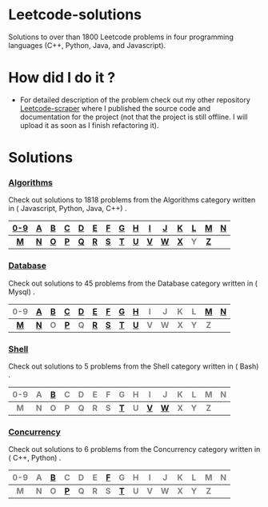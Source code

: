 # Leetcode-solutions
Solutions to over than 1800 Leetcode problems in four programming languages (C++, Python, Java, and Javascript).
# How did I do it ? #
  - For detailed description of the problem check out my other repository [Leetcode-scraper](https://github.com/AnasImloul/Leetcode-solutions/) where I published the source code and documentation for the project (not that the project is still offline. I will upload it as soon as I finish refactoring it).
# Solutions
### [Algorithms](https://github.com/AnasImloul/Leetcode-solutions/tree/main/algorithms/#algorithms-solutions) ###
Check out solutions to 1818 problems from the Algorithms category written in ( Javascript, Python, Java, C++) .

|[0-9](https://github.com/AnasImloul/Leetcode-solutions/tree/main/algorithms/0-9/#algorithms-solutions)|[A](https://github.com/AnasImloul/Leetcode-solutions/tree/main/algorithms/A/#algorithms-solutions)|[B](https://github.com/AnasImloul/Leetcode-solutions/tree/main/algorithms/B/#algorithms-solutions)|[C](https://github.com/AnasImloul/Leetcode-solutions/tree/main/algorithms/C/#algorithms-solutions)|[D](https://github.com/AnasImloul/Leetcode-solutions/tree/main/algorithms/D/#algorithms-solutions)|[E](https://github.com/AnasImloul/Leetcode-solutions/tree/main/algorithms/E/#algorithms-solutions)|[F](https://github.com/AnasImloul/Leetcode-solutions/tree/main/algorithms/F/#algorithms-solutions)|[G](https://github.com/AnasImloul/Leetcode-solutions/tree/main/algorithms/G/#algorithms-solutions)|[H](https://github.com/AnasImloul/Leetcode-solutions/tree/main/algorithms/H/#algorithms-solutions)|[I](https://github.com/AnasImloul/Leetcode-solutions/tree/main/algorithms/I/#algorithms-solutions)|[J](https://github.com/AnasImloul/Leetcode-solutions/tree/main/algorithms/J/#algorithms-solutions)|[K](https://github.com/AnasImloul/Leetcode-solutions/tree/main/algorithms/K/#algorithms-solutions)|[L](https://github.com/AnasImloul/Leetcode-solutions/tree/main/algorithms/L/#algorithms-solutions)|[M](https://github.com/AnasImloul/Leetcode-solutions/tree/main/algorithms/M/#algorithms-solutions)|[N](https://github.com/AnasImloul/Leetcode-solutions/tree/main/algorithms/N/#algorithms-solutions)|
|:----------------------------------------------------------------------------------------------------:|:------------------------------------------------------------------------------------------------:|:------------------------------------------------------------------------------------------------:|:------------------------------------------------------------------------------------------------:|:------------------------------------------------------------------------------------------------:|:------------------------------------------------------------------------------------------------:|:------------------------------------------------------------------------------------------------:|:------------------------------------------------------------------------------------------------:|:------------------------------------------------------------------------------------------------:|:------------------------------------------------------------------------------------------------:|:------------------------------------------------------------------------------------------------:|:------------------------------------------------------------------------------------------------:|:------------------------------------------------------------------------------------------------:|:------------------------------------------------------------------------------------------------:|:------------------------------------------------------------------------------------------------:|
|**[M](https://github.com/AnasImloul/Leetcode-solutions/tree/main/algorithms/M/#algorithms-solutions)**|**[N](https://github.com/AnasImloul/Leetcode-solutions/tree/main/algorithms/N/#algorithms-solutions)**|**[O](https://github.com/AnasImloul/Leetcode-solutions/tree/main/algorithms/O/#algorithms-solutions)**|**[P](https://github.com/AnasImloul/Leetcode-solutions/tree/main/algorithms/P/#algorithms-solutions)**|**[Q](https://github.com/AnasImloul/Leetcode-solutions/tree/main/algorithms/Q/#algorithms-solutions)**|**[R](https://github.com/AnasImloul/Leetcode-solutions/tree/main/algorithms/R/#algorithms-solutions)**|**[S](https://github.com/AnasImloul/Leetcode-solutions/tree/main/algorithms/S/#algorithms-solutions)**|**[T](https://github.com/AnasImloul/Leetcode-solutions/tree/main/algorithms/T/#algorithms-solutions)**|**[U](https://github.com/AnasImloul/Leetcode-solutions/tree/main/algorithms/U/#algorithms-solutions)**|**[V](https://github.com/AnasImloul/Leetcode-solutions/tree/main/algorithms/V/#algorithms-solutions)**|**[W](https://github.com/AnasImloul/Leetcode-solutions/tree/main/algorithms/W/#algorithms-solutions)**|**[X](https://github.com/AnasImloul/Leetcode-solutions/tree/main/algorithms/X/#algorithms-solutions)**|**<span style='color:grey'>  Y  </span>**|**[Z](https://github.com/AnasImloul/Leetcode-solutions/tree/main/algorithms/Z/#algorithms-solutions)**|
### [Database](https://github.com/AnasImloul/Leetcode-solutions/tree/main/database/#database-solutions) ###
Check out solutions to 45 problems from the Database category written in ( Mysql) .

|<span style='color:grey'>  0-9 </span>|[A](https://github.com/AnasImloul/Leetcode-solutions/tree/main/database/A/#database-solutions)|[B](https://github.com/AnasImloul/Leetcode-solutions/tree/main/database/B/#database-solutions)|[C](https://github.com/AnasImloul/Leetcode-solutions/tree/main/database/C/#database-solutions)|[D](https://github.com/AnasImloul/Leetcode-solutions/tree/main/database/D/#database-solutions)|[E](https://github.com/AnasImloul/Leetcode-solutions/tree/main/database/E/#database-solutions)|[F](https://github.com/AnasImloul/Leetcode-solutions/tree/main/database/F/#database-solutions)|[G](https://github.com/AnasImloul/Leetcode-solutions/tree/main/database/G/#database-solutions)|[H](https://github.com/AnasImloul/Leetcode-solutions/tree/main/database/H/#database-solutions)|<span style='color:grey'>  I </span>|<span style='color:grey'>  J </span>|<span style='color:grey'>  K </span>|<span style='color:grey'>  L </span>|[M](https://github.com/AnasImloul/Leetcode-solutions/tree/main/database/M/#database-solutions)|[N](https://github.com/AnasImloul/Leetcode-solutions/tree/main/database/N/#database-solutions)|
|:------------------------------------:|:--------------------------------------------------------------------------------------------:|:--------------------------------------------------------------------------------------------:|:--------------------------------------------------------------------------------------------:|:--------------------------------------------------------------------------------------------:|:--------------------------------------------------------------------------------------------:|:--------------------------------------------------------------------------------------------:|:--------------------------------------------------------------------------------------------:|:--------------------------------------------------------------------------------------------:|:----------------------------------:|:----------------------------------:|:----------------------------------:|:----------------------------------:|:--------------------------------------------------------------------------------------------:|:--------------------------------------------------------------------------------------------:|
|**[M](https://github.com/AnasImloul/Leetcode-solutions/tree/main/database/M/#database-solutions)**|**[N](https://github.com/AnasImloul/Leetcode-solutions/tree/main/database/N/#database-solutions)**|**<span style='color:grey'>  O  </span>**|**[P](https://github.com/AnasImloul/Leetcode-solutions/tree/main/database/P/#database-solutions)**|**<span style='color:grey'>  Q  </span>**|**[R](https://github.com/AnasImloul/Leetcode-solutions/tree/main/database/R/#database-solutions)**|**[S](https://github.com/AnasImloul/Leetcode-solutions/tree/main/database/S/#database-solutions)**|**[T](https://github.com/AnasImloul/Leetcode-solutions/tree/main/database/T/#database-solutions)**|**[U](https://github.com/AnasImloul/Leetcode-solutions/tree/main/database/U/#database-solutions)**|**<span style='color:grey'>  V  </span>**|**<span style='color:grey'>  W  </span>**|**<span style='color:grey'>  X  </span>**|**<span style='color:grey'>  Y  </span>**|**<span style='color:grey'>  Z  </span>**|
### [Shell](https://github.com/AnasImloul/Leetcode-solutions/tree/main/shell/#shell-solutions) ###
Check out solutions to 5 problems from the Shell category written in ( Bash) .

|<span style='color:grey'>  0-9 </span>|<span style='color:grey'>  A </span>|[B](https://github.com/AnasImloul/Leetcode-solutions/tree/main/shell/B/#shell-solutions)|<span style='color:grey'>  C </span>|<span style='color:grey'>  D </span>|<span style='color:grey'>  E </span>|<span style='color:grey'>  F </span>|<span style='color:grey'>  G </span>|<span style='color:grey'>  H </span>|<span style='color:grey'>  I </span>|<span style='color:grey'>  J </span>|<span style='color:grey'>  K </span>|<span style='color:grey'>  L </span>|<span style='color:grey'>  M </span>|<span style='color:grey'>  N </span>|
|:------------------------------------:|:----------------------------------:|:--------------------------------------------------------------------------------------:|:----------------------------------:|:----------------------------------:|:----------------------------------:|:----------------------------------:|:----------------------------------:|:----------------------------------:|:----------------------------------:|:----------------------------------:|:----------------------------------:|:----------------------------------:|:----------------------------------:|:----------------------------------:|
|**<span style='color:grey'>  M  </span>**|**<span style='color:grey'>  N  </span>**|**<span style='color:grey'>  O  </span>**|**<span style='color:grey'>  P  </span>**|**<span style='color:grey'>  Q  </span>**|**<span style='color:grey'>  R  </span>**|**<span style='color:grey'>  S  </span>**|**[T](https://github.com/AnasImloul/Leetcode-solutions/tree/main/shell/T/#shell-solutions)**|**<span style='color:grey'>  U  </span>**|**[V](https://github.com/AnasImloul/Leetcode-solutions/tree/main/shell/V/#shell-solutions)**|**[W](https://github.com/AnasImloul/Leetcode-solutions/tree/main/shell/W/#shell-solutions)**|**<span style='color:grey'>  X  </span>**|**<span style='color:grey'>  Y  </span>**|**<span style='color:grey'>  Z  </span>**|
### [Concurrency](https://github.com/AnasImloul/Leetcode-solutions/tree/main/concurrency/#concurrency-solutions) ###
Check out solutions to 6 problems from the Concurrency category written in ( C++, Python) .

|<span style='color:grey'>  0-9 </span>|<span style='color:grey'>  A </span>|[B](https://github.com/AnasImloul/Leetcode-solutions/tree/main/concurrency/B/#concurrency-solutions)|<span style='color:grey'>  C </span>|<span style='color:grey'>  D </span>|<span style='color:grey'>  E </span>|[F](https://github.com/AnasImloul/Leetcode-solutions/tree/main/concurrency/F/#concurrency-solutions)|<span style='color:grey'>  G </span>|<span style='color:grey'>  H </span>|<span style='color:grey'>  I </span>|<span style='color:grey'>  J </span>|<span style='color:grey'>  K </span>|<span style='color:grey'>  L </span>|<span style='color:grey'>  M </span>|<span style='color:grey'>  N </span>|
|:------------------------------------:|:----------------------------------:|:--------------------------------------------------------------------------------------------------:|:----------------------------------:|:----------------------------------:|:----------------------------------:|:--------------------------------------------------------------------------------------------------:|:----------------------------------:|:----------------------------------:|:----------------------------------:|:----------------------------------:|:----------------------------------:|:----------------------------------:|:----------------------------------:|:----------------------------------:|
|**<span style='color:grey'>  M  </span>**|**<span style='color:grey'>  N  </span>**|**<span style='color:grey'>  O  </span>**|**[P](https://github.com/AnasImloul/Leetcode-solutions/tree/main/concurrency/P/#concurrency-solutions)**|**<span style='color:grey'>  Q  </span>**|**<span style='color:grey'>  R  </span>**|**<span style='color:grey'>  S  </span>**|**[T](https://github.com/AnasImloul/Leetcode-solutions/tree/main/concurrency/T/#concurrency-solutions)**|**<span style='color:grey'>  U  </span>**|**<span style='color:grey'>  V  </span>**|**<span style='color:grey'>  W  </span>**|**<span style='color:grey'>  X  </span>**|**<span style='color:grey'>  Y  </span>**|**<span style='color:grey'>  Z  </span>**|
